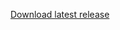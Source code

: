 [Download latest release](https://github.com/Micrologist/DoomEternalTrainer/raw/master/bin/x64/Release/DoomTrainer.exe)
